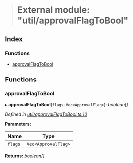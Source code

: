 > # External module: "util/approvalFlagToBool"

## Index

### Functions

* [approvalFlagToBool](_util_approvalflagtobool_.md#approvalflagtobool)

## Functions

###  approvalFlagToBool

▸ **approvalFlagToBool**(`flags`: `Vec<ApprovalFlag>`): *boolean[]*

*Defined in [util/approvalFlagToBool.ts:10](https://github.com/polkadot-js/api/blob/6999f8c/packages/api-derive/src/util/approvalFlagToBool.ts#L10)*

**Parameters:**

Name | Type |
------ | ------ |
`flags` | `Vec<ApprovalFlag>` |

**Returns:** *boolean[]*